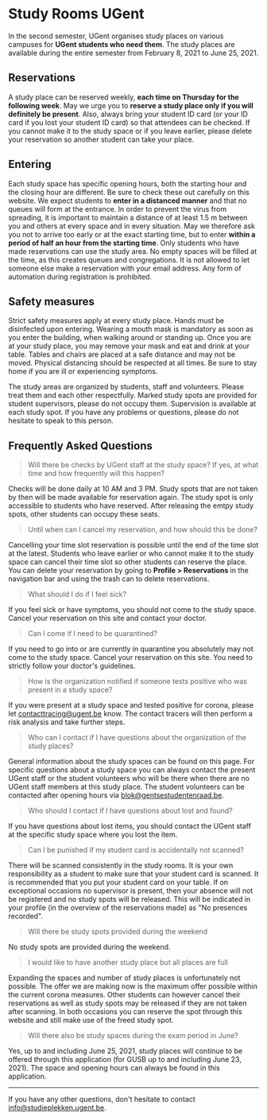 # Study Rooms UGent

In the second semester, UGent organises study places on various campuses for **UGent students who need them**. The study places are available during the entire semester from February 8, 2021 to June 25, 2021.

## Reservations

A study place can be reserved weekly, **each time on Thursday for the following week**. May we urge you to **reserve a study place only if you will definitely be present**. Also, always bring your student ID card (or your ID card if you lost your student ID card) so that attendees can be checked. If you cannot make it to the study space or if you leave earlier, please delete your reservation so another student can take your place.

## Entering

Each study space has specific opening hours, both the starting hour and the closing hour are different. Be sure to check these out carefully on this website. We expect students to **enter in a distanced manner** and that no queues will form at the entrance. In order to prevent the virus from spreading, it is important to maintain a distance of at least 1.5 m between you and others at every space and in every situation. May we therefore ask you not to arrive too early or at the exact starting time, but to enter **within a period of half an hour from the starting time**. Only students who have made reservations can use the study area. No empty spaces will be filled at the time, as this creates queues and congregations. It is not allowed to let someone else make a reservation with your email address. Any form of automation during registration is prohibited.

## Safety measures

Strict safety measures apply at every study place. Hands must be disinfected upon entering. Wearing a mouth mask is mandatory as soon as you enter the building, when walking around or standing up. Once you are at your study place, you may remove your mask and eat and drink at your table. Tables and chairs are placed at a safe distance and may not be moved. Physical distancing should be respected at all times. Be sure to stay home if you are ill or experiencing symptoms.

The study areas are organized by students, staff and volunteers. Please treat them and each other respectfully. Marked study spots are provided for student supervisors, please do not occupy them. Supervision is available at each study spot. If you have any problems or questions, please do not hesitate to speak to this person.

## Frequently Asked Questions

> Will there be checks by UGent staff at the study space? If yes, at what time and how frequently will this happen?

Checks will be done daily at 10 AM and 3 PM. Study spots that are not taken by then will be made available for reservation again. The study spot is only accessible to students who have reserved. After releasing the emtpy study spots, other students can occupy these seats.

> Until when can I cancel my reservation, and how should this be done?

Cancelling your time slot reservation is possible until the end of the time slot at the latest. Students who leave earlier or who cannot make it to the study space can cancel their time slot so other students can reserve the place. You can delete your reservation by going to **Profile > Reservations** in the navigation bar and using the trash can to delete reservations.

> What should I do if I feel sick?

If you feel sick or have symptoms, you should not come to the study space. Cancel your reservation on this site and contact your doctor.

> Can I come if I need to be quarantined?

If you need to go into or are currently in quarantine you absolutely may not come to the study space. Cancel your reservation on this site. You need to strictly follow your doctor's guidelines.

> How is the organization notified if someone tests positive who was present in a study space?

If you were present at a study space and tested positive for corona, please let contacttracing@ugent.be know. The contact tracers will then perform a risk analysis and take further steps.

> Who can I contact if I have questions about the organization of the study places?

General information about the study spaces can be found on this page. For specific questions about a study space you can always contact the present UGent staff or the student volunteers who will be there when there are no UGent staff members at this study place. The student volunteers can be contacted after opening hours via blok@gentsestudentenraad.be.

> Who should I contact if I have questions about lost and found?

If you have questions about lost items, you should contact the UGent staff at the specific study space where you lost the item.

> Can I be punished if my student card is accidentally not scanned?

There will be scanned consistently in the study rooms. It is your own responsibility as a student to make sure that your student card is scanned. It is recommended that you put your student card on your table. If on exceptional occasions no supervisor is present, then your absence will not be registered and no study spots will be released. This will be indicated in your profile (in the overview of the reservations made) as "No presences recorded".

> Will there be study spots provided during the weekend

No study spots are provided during the weekend.

> I would like to have another study place but all places are full

Expanding the spaces and number of study places is unfortunately not possible. The offer we are making now is the maximum offer possible within the current corona measures. Other students can however cancel their reservations as well as study spots may be released if they are not taken after scanning. In both occasions you can reserve the spot through this website and still make use of the freed study spot.

> Will there also be study spaces during the exam period in June?

Yes, up to and including June 25, 2021, study places will continue to be offered through this application (for GUSB up to and including June 23, 2021). The space and opening hours can always be found in this application. 

---

If you have any other questions, don't hesitate to contact info@studieplekken.ugent.be.
